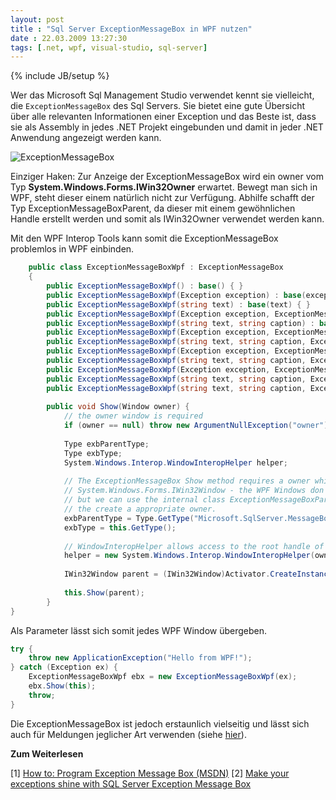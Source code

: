 ```yaml
---
layout: post
title : "Sql Server ExceptionMessageBox in WPF nutzen"
date : 22.03.2009 13:27:30
tags: [.net, wpf, visual-studio, sql-server]
---
```

{% include JB/setup %}

Wer das Microsoft Sql Management Studio verwendet kennt sie vielleicht, die `ExceptionMessageBox` des Sql Servers. Sie bietet eine gute Übersicht über alle relevanten Informationen einer Exception und das Beste ist, dass sie als Assembly in jedes .NET Projekt eingebunden und damit in jeder .NET Anwendung angezeigt werden kann.

![ExceptionMessageBox](https://gwb.blob.core.windows.net/kobush/1591/o_ErrorMessageBox.png)

Einziger Haken: Zur Anzeige der ExceptionMessageBox wird ein owner vom Typ **System.Windows.Forms.IWin32Owner** erwartet. Bewegt man sich in WPF, steht dieser einem natürlich nicht zur Verfügung. Abhilfe schafft der Typ ExceptionMessageBoxParent, da dieser mit einem gewöhnlichen Handle erstellt werden und somit als IWin32Owner verwendet werden kann.

Mit den WPF Interop Tools kann somit die ExceptionMessageBox problemlos in WPF einbinden.
````csharp
    public class ExceptionMessageBoxWpf : ExceptionMessageBox
    {
        public ExceptionMessageBoxWpf() : base() { }
        public ExceptionMessageBoxWpf(Exception exception) : base(exception) { }
        public ExceptionMessageBoxWpf(string text) : base(text) { }
        public ExceptionMessageBoxWpf(Exception exception, ExceptionMessageBoxButtons buttons) : base(exception, buttons) { }
        public ExceptionMessageBoxWpf(string text, string caption) : base(text, caption) { }
        public ExceptionMessageBoxWpf(Exception exception, ExceptionMessageBoxButtons buttons, ExceptionMessageBoxSymbol symbol) : base(exception, buttons, symbol) { }
        public ExceptionMessageBoxWpf(string text, string caption, ExceptionMessageBoxButtons buttons) : base(text, caption, buttons) { }
        public ExceptionMessageBoxWpf(Exception exception, ExceptionMessageBoxButtons buttons, ExceptionMessageBoxSymbol symbol, ExceptionMessageBoxDefaultButton defaultButton) : base(exception, buttons, symbol, defaultButton) { }
        public ExceptionMessageBoxWpf(string text, string caption, ExceptionMessageBoxButtons buttons, ExceptionMessageBoxSymbol symbol) : base(text, caption, buttons, symbol) { }
        public ExceptionMessageBoxWpf(Exception exception, ExceptionMessageBoxButtons buttons, ExceptionMessageBoxSymbol symbol, ExceptionMessageBoxDefaultButton defaultButton, ExceptionMessageBoxOptions options) : base(exception, buttons, symbol, defaultButton, options) { }
        public ExceptionMessageBoxWpf(string text, string caption, ExceptionMessageBoxButtons buttons, ExceptionMessageBoxSymbol symbol, ExceptionMessageBoxDefaultButton defaultButton) : base(text, caption, buttons, symbol, defaultButton) { }
        public ExceptionMessageBoxWpf(string text, string caption, ExceptionMessageBoxButtons buttons, ExceptionMessageBoxSymbol symbol, ExceptionMessageBoxDefaultButton defaultButton, ExceptionMessageBoxOptions options) : base(text, caption, buttons, symbol, defaultButton, options) { }
 
        public void Show(Window owner) {
            // the owner window is required
            if (owner == null) throw new ArgumentNullException("owner");
 
            Type exbParentType;
            Type exbType;
            System.Windows.Interop.WindowInteropHelper helper;
 
            // The ExceptionMessageBox Show method requires a owner which implements
            // System.Windows.Forms.IWin32Window - the WPF Windows don't do that
            // but we can use the internal class ExceptionMessageBoxParent
            // the create a appropriate owner.
            exbParentType = Type.GetType("Microsoft.SqlServer.MessageBox.ExceptionMessageBoxParent, Microsoft.ExceptionMessageBox, Version=10.0.0.0, Culture=neutral, PublicKeyToken=89845dcd8080cc91");
            exbType = this.GetType();
 
            // WindowInteropHelper allows access to the root handle of the wpf window.
            helper = new System.Windows.Interop.WindowInteropHelper(owner);
 
            IWin32Window parent = (IWin32Window)Activator.CreateInstance(exbParentType, new object[] { helper.Handle });
 
            this.Show(parent);
        }
}
````

Als Parameter lässt sich somit jedes WPF Window übergeben.

````csharp
try {
    throw new ApplicationException("Hello from WPF!");
} catch (Exception ex) {
    ExceptionMessageBoxWpf ebx = new ExceptionMessageBoxWpf(ex);
    ebx.Show(this);
    throw;
}
````

Die ExceptionMessageBox ist jedoch erstaunlich vielseitig und lässt sich auch für Meldungen jeglicher Art verwenden (siehe [hier](http://geekswithblogs.net/kobush/archive/2006/05/21/ExceptionMessageBox.aspx)).

**Zum Weiterlesen**

[1] [How to: Program Exception Message Box (MSDN)](http://msdn.microsoft.com/en-us/library/ms166340.aspx)
[2] [Make your exceptions shine with SQL Server Exception Message Box](http://geekswithblogs.net/kobush/archive/2006/05/21/ExceptionMessageBox.aspx)